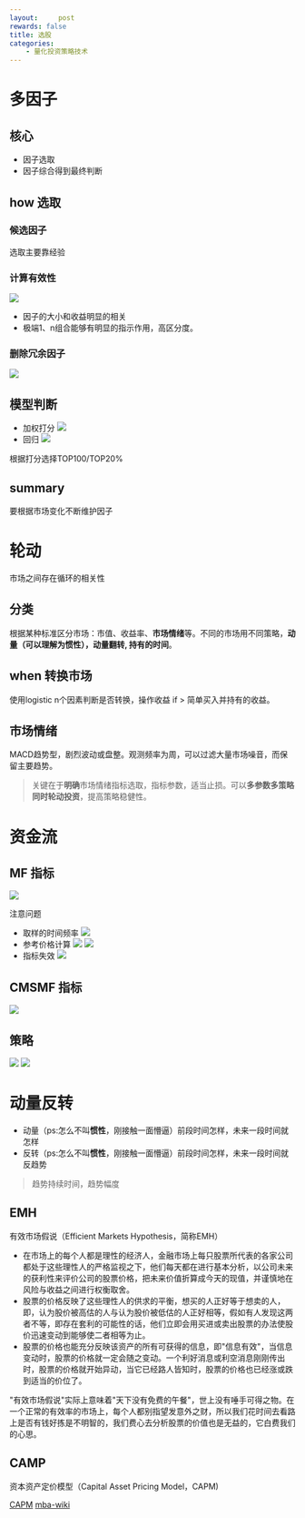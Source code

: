 ```yaml
---
layout:     post
rewards: false
title: 选股
categories:
    - 量化投资策略技术
---
```

# 多因子

## 核心
- 因子选取
- 因子综合得到最终判断

## how 选取

### 候选因子
选取主要靠经验

### 计算有效性
![](https://ws3.sinaimg.cn/large/006tNc79gy1fz8gjiib6wj30u00zqtms.jpg)
- 因子的大小和收益明显的相关
- 极端1、n组合能够有明显的指示作用，高区分度。

### 删除冗余因子
![](https://ws4.sinaimg.cn/large/006tNc79gy1fz8hpr6ghfj314r0u0qiv.jpg)


## 模型判断
- 加权打分
![](https://ws2.sinaimg.cn/large/006tNc79gy1fz8fv0dmizj31ea05y0w3.jpg)
- 回归
![](https://ws2.sinaimg.cn/large/006tNc79gy1fz8fwlsf7rj31eo0b6wjx.jpg)

根据打分选择TOP100/TOP20%

## summary
要根据市场变化不断维护因子


# 轮动

市场之间存在循环的相关性

## 分类
根据某种标准区分市场：市值、收益率、**市场情绪**等。不同的市场用不同策略，**动量（可以理解为惯性），动量翻转, 持有的时间**。

## when 转换市场
使用logistic n个因素判断是否转换，操作收益 if > 简单买入并持有的收益。

## 市场情绪
MACD趋势型，剧烈波动或盘整。观测频率为周，可以过滤大量市场噪音，而保留主要趋势。

> 关键在于**明确**市场情绪指标选取，指标参数，适当止损。可以**多参数多策略同时轮动投资**，提高策略稳健性。

# 资金流
## MF 指标
![](https://ws2.sinaimg.cn/large/006tNc79gy1fz9ewdt1pkj31fa0luahx.jpg)

注意问题
- 取样的时间频率
![](https://ws1.sinaimg.cn/large/006tNc79gy1fz9fly26mjj31eq0c2gsd.jpg)
- 参考价格计算
![](https://ws2.sinaimg.cn/large/006tNc79gy1fz9laytuqpj31cs0680vx.jpg)
![](https://ws2.sinaimg.cn/large/006tNc79gy1fz9lclomd4j31c20byzqj.jpg)
- 指标失效
![](https://ws1.sinaimg.cn/large/006tNc79gy1fz9ftdu9xoj31fm06k0w0.jpg)

## CMSMF 指标
![](https://ws1.sinaimg.cn/large/006tNc79gy1fz9lsf31xij31ci0u07fw.jpg)

## 策略
![](https://ws3.sinaimg.cn/large/006tNc79gy1fz9mhljhkkj31do0b4n1m.jpg)
![](https://ws3.sinaimg.cn/large/006tNc79gy1fz9mji8310j31e00o27e5.jpg)

# 动量反转

- 动量（ps:怎么不叫**惯性**，刚接触一面懵逼）前段时间怎样，未来一段时间就怎样
- 反转（ps:怎么不叫**惯性**，刚接触一面懵逼）前段时间怎样，未来一段时间就反趋势

> 趋势持续时间，趋势幅度

## EMH
有效市场假说（Efficient Markets Hypothesis，简称EMH）

- 在市场上的每个人都是理性的经济人，金融市场上每只股票所代表的各家公司都处于这些理性人的严格监视之下，他们每天都在进行基本分析，以公司未来的获利性来评价公司的股票价格，把未来价值折算成今天的现值，并谨慎地在风险与收益之间进行权衡取舍。
- 股票的价格反映了这些理性人的供求的平衡，想买的人正好等于想卖的人，即，认为股价被高估的人与认为股价被低估的人正好相等，假如有人发现这两者不等，即存在套利的可能性的话，他们立即会用买进或卖出股票的办法使股价迅速变动到能够使二者相等为止。
- 股票的价格也能充分反映该资产的所有可获得的信息，即"信息有效"，当信息变动时，股票的价格就一定会随之变动。一个利好消息或利空消息刚刚传出时，股票的价格就开始异动，当它已经路人皆知时，股票的价格也已经涨或跌到适当的价位了。

"有效市场假说"实际上意味着"天下没有免费的午餐"，世上没有唾手可得之物。在一个正常的有效率的市场上，每个人都别指望发意外之财，所以我们花时间去看路上是否有钱好拣是不明智的，我们费心去分析股票的价值也是无益的，它白费我们的心思。

## CAMP
资本资产定价模型（Capital Asset Pricing Model，CAPM)

[CAPM](/blog/2018/07/05/资本资产定价模型-CAPM-一致预期收益)
[mba-wiki](https://wiki.mbalib.com/wiki/CAPM)

